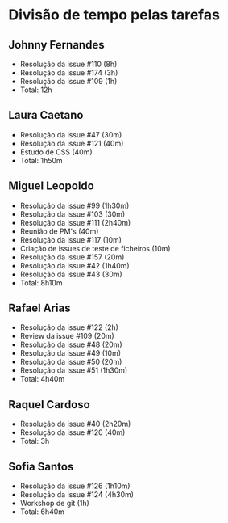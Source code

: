 # Divisão de tempo pelas tarefas
## Johnny Fernandes
* Resolução da issue #110 (8h)
* Resolução da issue #174 (3h)
* Resolução da issue #109 (1h)
* Total: 12h
## Laura Caetano
* Resolução da issue #47 (30m)
* Resolução da issue #121 (40m)
* Estudo de CSS (40m)
* Total: 1h50m
## Miguel Leopoldo
* Resolução da issue #99 (1h30m)
* Resolução da issue #103 (30m)
* Resolução da issue #111 (2h40m)
* Reunião de PM's (40m)
* Resolução da issue #117 (10m)
* Criação de issues de teste de ficheiros (10m)
* Resolução da issue #157 (20m)
* Resolução da issue #42 (1h40m)
* Resolução da issue #43 (30m)
* Total: 8h10m
## Rafael Arias
* Resolução da issue #122 (2h)
* Review da issue #109 (20m)
* Resolução da issue #48 (20m)
* Resolução da issue #49 (10m)
* Resolução da issue #50 (20m)
* Resolução da issue #51 (1h30m)
* Total: 4h40m
## Raquel Cardoso
* Resolução da issue #40 (2h20m)
* Resolução da issue #120 (40m)
* Total: 3h
## Sofia Santos
* Resolução da issue #126 (1h10m)
* Resolução da issue #124 (4h30m)
* Workshop de git (1h)
* Total: 6h40m
